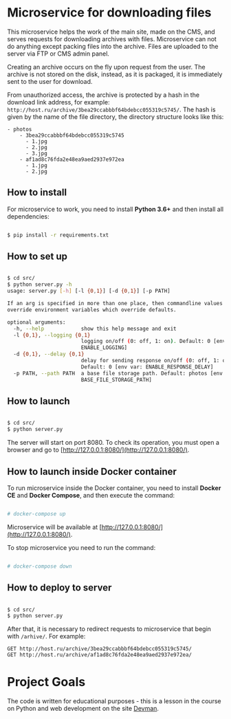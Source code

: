 # Microservice for downloading files

This microservice helps the work of the main site, made on the CMS, and serves requests for downloading archives with files.
Microservice can not do anything except packing files into the archive.
Files are uploaded to the server via FTP or CMS admin panel.

Creating an archive occurs on the fly upon request from the user.
The archive is not stored on the disk, instead, as it is packaged, it is immediately sent to the user for download.

From unauthorized access, the archive is protected by a hash in the download link address, for example: `http://host.ru/archive/3bea29ccabbbf64bdebcc055319c5745/`. 
The hash is given by the name of the file directory, the directory structure looks like this:

```
- photos
    - 3bea29ccabbbf64bdebcc055319c5745
      - 1.jpg
      - 2.jpg
      - 3.jpg
    - af1ad8c76fda2e48ea9aed2937e972ea
      - 1.jpg
      - 2.jpg
```


## How to install

For microservice to work, you need to install **Python 3.6+** and then install all dependencies:

```bash

$ pip install -r requirements.txt

```

## How to set up

```bash

$ cd src/
$ python server.py -h
usage: server.py [-h] [-l {0,1}] [-d {0,1}] [-p PATH]

If an arg is specified in more than one place, then commandline values
override environment variables which override defaults.

optional arguments:
  -h, --help            show this help message and exit
  -l {0,1}, --logging {0,1}
                        logging on/off (0: off, 1: on). Default: 0 [env var:
                        ENABLE_LOGGING]
  -d {0,1}, --delay {0,1}
                        delay for sending response on/off (0: off, 1: on).
                        Default: 0 [env var: ENABLE_RESPONSE_DELAY]
  -p PATH, --path PATH  a base file storage path. Default: photos [env var:
                        BASE_FILE_STORAGE_PATH]

```

## How to launch

```bash

$ cd src/
$ python server.py

```

The server will start on port 8080. To check its operation, you must open a browser and go to [http://127.0.0.1:8080/](http://127.0.0.1:8080/).

## How to launch inside Docker container

To run microservice inside the Docker container, you need to install **Docker CE** and **Docker Compose**, and then execute the command:

```bash

# docker-compose up

```

Microservice will be available at [http://127.0.0.1:8080/](http://127.0.0.1:8080/).

To stop microservice you need to run the command:

```bash

# docker-compose down

```

## How to deploy to server

```bash

$ cd src/
$ python server.py

```

After that, it is necessary to redirect requests to microservice that begin with `/arhive/`. For example:

```
GET http://host.ru/archive/3bea29ccabbbf64bdebcc055319c5745/
GET http://host.ru/archive/af1ad8c76fda2e48ea9aed2937e972ea/
```

# Project Goals

The code is written for educational purposes - this is a lesson in the course on Python and web development on the site [Devman](https://dvmn.org).